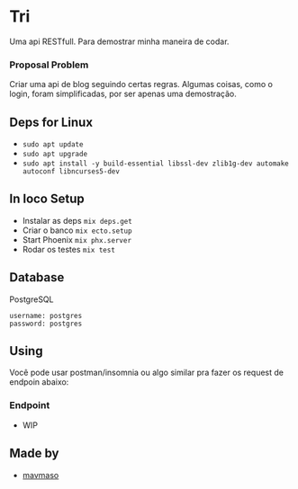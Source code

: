# Tri
 
  Uma api RESTfull. Para demostrar minha maneira de codar.

### Proposal Problem

  Criar uma api de blog seguindo certas regras. Algumas coisas, como o login, foram simplificadas, por ser apenas uma demostração.

## Deps for Linux

- `sudo apt update`
- `sudo apt upgrade`
- `sudo apt install -y build-essential libssl-dev zlib1g-dev automake autoconf libncurses5-dev`

## In loco Setup

- Instalar as deps `mix deps.get`
- Criar o banco `mix ecto.setup`
- Start Phoenix  `mix phx.server`
- Rodar os testes `mix test`

## Database
  PostgreSQL
  ```
  username: postgres
  password: postgres
  ```

## Using

 Você pode usar postman/insomnia ou algo similar pra fazer os request de endpoin abaixo:

### Endpoint

 - WIP

## Made by

 - [mavmaso](https://github.com/mavmaso)
